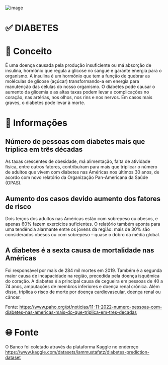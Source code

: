 ![image](https://github.com/LerinaMM/diabetes/assets/83770121/69540f6f-8bdd-457b-aa65-32ec4c92ec39)


# ✅ DIABETES

# 📖 Conceito

É uma doença causada pela produção insuficiente ou má absorção de insulina, hormônio que regula a glicose no sangue e garante energia para o organismo. A insulina é um hormônio que tem a função de quebrar as moléculas de glicose (açúcar) transformando-a em energia para manutenção das células do nosso organismo. O diabetes pode causar o aumento da glicemia e as altas taxas podem levar a complicações no coração, nas artérias, nos olhos, nos rins e nos nervos. Em casos mais graves, o diabetes pode levar à morte.

# 🧾 Informações

## Número de pessoas com diabetes mais que triplica em três décadas 

As taxas crescentes de obesidade, má alimentação, falta de atividade física, entre outros fatores, contribuíram para mais que triplicar o número de adultos que vivem com diabetes nas Américas nos últimos 30 anos, de acordo com novo relatório da Organização Pan-Americana da Saúde (OPAS).

## Aumento dos casos devido aumento dos fatores de risco

Dois terços dos adultos nas Américas estão com sobrepeso ou obesos, e apenas 60% fazem exercícios suficientes. O relatório também aponta para uma tendência alarmante entre os jovens da região: mais de 30% são considerados obesos ou com sobrepeso – quase o dobro da média global.

## A diabetes é a sexta causa de mortalidade nas Américas

Foi responsável por mais de 284 mil mortes em 2019. Também é a segunda maior causa de incapacidade na região, precedida pela doença isquêmica do coração. A diabetes é a principal causa de cegueira em pessoas de 40 a 74 anos, amputações de membros inferiores e doença renal crônica. Além disso, triplica o risco de morte por doença cardiovascular, doença renal ou câncer.

Fonte: https://www.paho.org/pt/noticias/11-11-2022-numero-pessoas-com-diabetes-nas-americas-mais-do-que-triplica-em-tres-decadas

# 🌐 Fonte

O Banco foi coletado através da plataforma Kaggle no endereço https://www.kaggle.com/datasets/iammustafatz/diabetes-prediction-dataset
